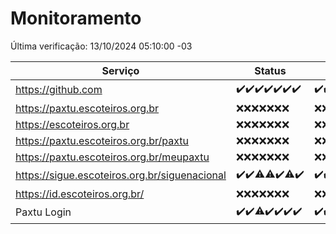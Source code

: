 # Monitoramento

Última verificação: 13/10/2024 05:10:00 -03

|Serviço|Status|Últimas 24h|
|---|---|---|
|https://github.com|<span title="2024-10-06: OK=23">✔️</span><span title="2024-10-07: OK=23">✔️</span><span title="2024-10-08: OK=23">✔️</span><span title="2024-10-09: OK=23">✔️</span><span title="2024-10-10: OK=23">✔️</span><span title="2024-10-11: OK=23">✔️</span><span title="2024-10-12: OK=8">✔️</span>|<span title="12/10/2024 06:08:00 -03 : 200">✔️</span><span title="12/10/2024 07:07:00 -03 : 200">✔️</span><span title="12/10/2024 08:06:00 -03 : 200">✔️</span><span title="12/10/2024 09:13:00 -03 : 200">✔️</span><span title="12/10/2024 10:12:00 -03 : 200">✔️</span><span title="12/10/2024 11:06:00 -03 : 200">✔️</span><span title="12/10/2024 12:07:00 -03 : 200">✔️</span><span title="12/10/2024 13:08:00 -03 : 200">✔️</span><span title="12/10/2024 14:06:00 -03 : 200">✔️</span><span title="12/10/2024 15:09:00 -03 : 200">✔️</span><span title="12/10/2024 16:04:00 -03 : 200">✔️</span><span title="12/10/2024 17:08:00 -03 : 200">✔️</span><span title="12/10/2024 18:07:00 -03 : 200">✔️</span><span title="12/10/2024 19:06:00 -03 : 200">✔️</span><span title="12/10/2024 20:07:00 -03 : 200">✔️</span><span title="12/10/2024 21:43:00 -03 : 200">✔️</span><span title="12/10/2024 23:15:00 -03 : 200">✔️</span><span title="13/10/2024 00:17:00 -03 : 200">✔️</span><span title="13/10/2024 01:09:00 -03 : 200">✔️</span><span title="13/10/2024 02:08:00 -03 : 200">✔️</span><span title="13/10/2024 03:11:00 -03 : 200">✔️</span><span title="13/10/2024 04:07:00 -03 : 200">✔️</span><span title="13/10/2024 05:10:00 -03 : 200">✔️</span>|
|https://paxtu.escoteiros.org.br|<span title="2024-10-06: Falhas=23">❌</span><span title="2024-10-07: Falhas=23">❌</span><span title="2024-10-08: Falhas=23">❌</span><span title="2024-10-09: Falhas=23">❌</span><span title="2024-10-10: Falhas=23">❌</span><span title="2024-10-11: Falhas=23">❌</span><span title="2024-10-12: Falhas=8">❌</span>|<span title="12/10/2024 06:08:00 -03 : 403">❌</span><span title="12/10/2024 07:07:00 -03 : 403">❌</span><span title="12/10/2024 08:06:00 -03 : 403">❌</span><span title="12/10/2024 09:13:00 -03 : 403">❌</span><span title="12/10/2024 10:12:00 -03 : 403">❌</span><span title="12/10/2024 11:06:00 -03 : 403">❌</span><span title="12/10/2024 12:07:00 -03 : 403">❌</span><span title="12/10/2024 13:08:00 -03 : 403">❌</span><span title="12/10/2024 14:06:00 -03 : 403">❌</span><span title="12/10/2024 15:09:00 -03 : 403">❌</span><span title="12/10/2024 16:04:00 -03 : 403">❌</span><span title="12/10/2024 17:08:00 -03 : 403">❌</span><span title="12/10/2024 18:07:00 -03 : 403">❌</span><span title="12/10/2024 19:06:00 -03 : 403">❌</span><span title="12/10/2024 20:07:00 -03 : 403">❌</span><span title="12/10/2024 21:43:00 -03 : 403">❌</span><span title="12/10/2024 23:15:00 -03 : 403">❌</span><span title="13/10/2024 00:17:00 -03 : 403">❌</span><span title="13/10/2024 01:09:00 -03 : 403">❌</span><span title="13/10/2024 02:08:00 -03 : 403">❌</span><span title="13/10/2024 03:11:00 -03 : 403">❌</span><span title="13/10/2024 04:07:00 -03 : 403">❌</span><span title="13/10/2024 05:10:00 -03 : 403">❌</span>|
|https://escoteiros.org.br|<span title="2024-10-06: Falhas=23">❌</span><span title="2024-10-07: Falhas=23">❌</span><span title="2024-10-08: Falhas=23">❌</span><span title="2024-10-09: Falhas=23">❌</span><span title="2024-10-10: Falhas=23">❌</span><span title="2024-10-11: Falhas=23">❌</span><span title="2024-10-12: Falhas=8">❌</span>|<span title="12/10/2024 06:08:00 -03 : 403">❌</span><span title="12/10/2024 07:07:00 -03 : 403">❌</span><span title="12/10/2024 08:06:00 -03 : 403">❌</span><span title="12/10/2024 09:13:00 -03 : 403">❌</span><span title="12/10/2024 10:12:00 -03 : 403">❌</span><span title="12/10/2024 11:06:00 -03 : 403">❌</span><span title="12/10/2024 12:07:00 -03 : 403">❌</span><span title="12/10/2024 13:08:00 -03 : 403">❌</span><span title="12/10/2024 14:06:00 -03 : 403">❌</span><span title="12/10/2024 15:09:00 -03 : 403">❌</span><span title="12/10/2024 16:04:00 -03 : 403">❌</span><span title="12/10/2024 17:08:00 -03 : 403">❌</span><span title="12/10/2024 18:07:00 -03 : 403">❌</span><span title="12/10/2024 19:06:00 -03 : 403">❌</span><span title="12/10/2024 20:07:00 -03 : 403">❌</span><span title="12/10/2024 21:43:00 -03 : 403">❌</span><span title="12/10/2024 23:15:00 -03 : 403">❌</span><span title="13/10/2024 00:17:00 -03 : 403">❌</span><span title="13/10/2024 01:09:00 -03 : 403">❌</span><span title="13/10/2024 02:08:00 -03 : 403">❌</span><span title="13/10/2024 03:11:00 -03 : 403">❌</span><span title="13/10/2024 04:07:00 -03 : 403">❌</span><span title="13/10/2024 05:10:00 -03 : 403">❌</span>|
|https://paxtu.escoteiros.org.br/paxtu|<span title="2024-10-06: Falhas=23">❌</span><span title="2024-10-07: Falhas=23">❌</span><span title="2024-10-08: Falhas=23">❌</span><span title="2024-10-09: Falhas=23">❌</span><span title="2024-10-10: Falhas=23">❌</span><span title="2024-10-11: Falhas=23">❌</span><span title="2024-10-12: Falhas=8">❌</span>|<span title="12/10/2024 06:08:00 -03 : 403">❌</span><span title="12/10/2024 07:07:00 -03 : 403">❌</span><span title="12/10/2024 08:06:00 -03 : 403">❌</span><span title="12/10/2024 09:13:00 -03 : 403">❌</span><span title="12/10/2024 10:12:00 -03 : 403">❌</span><span title="12/10/2024 11:06:00 -03 : 403">❌</span><span title="12/10/2024 12:07:00 -03 : 403">❌</span><span title="12/10/2024 13:08:00 -03 : 403">❌</span><span title="12/10/2024 14:06:00 -03 : 403">❌</span><span title="12/10/2024 15:09:00 -03 : 403">❌</span><span title="12/10/2024 16:04:00 -03 : 403">❌</span><span title="12/10/2024 17:08:00 -03 : 403">❌</span><span title="12/10/2024 18:07:00 -03 : 403">❌</span><span title="12/10/2024 19:06:00 -03 : 403">❌</span><span title="12/10/2024 20:07:00 -03 : 403">❌</span><span title="12/10/2024 21:43:00 -03 : 403">❌</span><span title="12/10/2024 23:15:00 -03 : 403">❌</span><span title="13/10/2024 00:17:00 -03 : 403">❌</span><span title="13/10/2024 01:09:00 -03 : 403">❌</span><span title="13/10/2024 02:08:00 -03 : 403">❌</span><span title="13/10/2024 03:11:00 -03 : 403">❌</span><span title="13/10/2024 04:07:00 -03 : 403">❌</span><span title="13/10/2024 05:10:00 -03 : 403">❌</span>|
|https://paxtu.escoteiros.org.br/meupaxtu|<span title="2024-10-06: Falhas=23">❌</span><span title="2024-10-07: Falhas=23">❌</span><span title="2024-10-08: Falhas=23">❌</span><span title="2024-10-09: Falhas=23">❌</span><span title="2024-10-10: Falhas=23">❌</span><span title="2024-10-11: Falhas=23">❌</span><span title="2024-10-12: Falhas=8">❌</span>|<span title="12/10/2024 06:08:00 -03 : 403">❌</span><span title="12/10/2024 07:07:00 -03 : 403">❌</span><span title="12/10/2024 08:06:00 -03 : 403">❌</span><span title="12/10/2024 09:13:00 -03 : 403">❌</span><span title="12/10/2024 10:12:00 -03 : 403">❌</span><span title="12/10/2024 11:06:00 -03 : 403">❌</span><span title="12/10/2024 12:07:00 -03 : 403">❌</span><span title="12/10/2024 13:08:00 -03 : 403">❌</span><span title="12/10/2024 14:06:00 -03 : 403">❌</span><span title="12/10/2024 15:09:00 -03 : 403">❌</span><span title="12/10/2024 16:04:00 -03 : 403">❌</span><span title="12/10/2024 17:08:00 -03 : 403">❌</span><span title="12/10/2024 18:07:00 -03 : 403">❌</span><span title="12/10/2024 19:06:00 -03 : 403">❌</span><span title="12/10/2024 20:07:00 -03 : 403">❌</span><span title="12/10/2024 21:43:00 -03 : 403">❌</span><span title="12/10/2024 23:15:00 -03 : 403">❌</span><span title="13/10/2024 00:17:00 -03 : 403">❌</span><span title="13/10/2024 01:09:00 -03 : 403">❌</span><span title="13/10/2024 02:08:00 -03 : 403">❌</span><span title="13/10/2024 03:11:00 -03 : 403">❌</span><span title="13/10/2024 04:07:00 -03 : 403">❌</span><span title="13/10/2024 05:10:00 -03 : 403">❌</span>|
|https://sigue.escoteiros.org.br/siguenacional|<span title="2024-10-06: OK=23">✔️</span><span title="2024-10-07: OK=23">✔️</span><span title="2024-10-08: OK=22, Falhas=1">⚠️</span><span title="2024-10-09: OK=22, Falhas=1">⚠️</span><span title="2024-10-10: OK=23">✔️</span><span title="2024-10-11: OK=22, Falhas=1">⚠️</span><span title="2024-10-12: OK=8">✔️</span>|<span title="12/10/2024 06:08:00 -03 : 200">✔️</span><span title="12/10/2024 07:07:00 -03 : 200">✔️</span><span title="12/10/2024 08:06:00 -03 : 200">✔️</span><span title="12/10/2024 09:13:00 -03 : 200">✔️</span><span title="12/10/2024 10:12:00 -03 : 200">✔️</span><span title="12/10/2024 11:06:00 -03 : 200">✔️</span><span title="12/10/2024 12:07:00 -03 : 200">✔️</span><span title="12/10/2024 13:08:00 -03 : 200">✔️</span><span title="12/10/2024 14:06:00 -03 : 200">✔️</span><span title="12/10/2024 15:09:00 -03 : 200">✔️</span><span title="12/10/2024 16:04:00 -03 : 200">✔️</span><span title="12/10/2024 17:08:00 -03 : 200">✔️</span><span title="12/10/2024 18:07:00 -03 : 200">✔️</span><span title="12/10/2024 19:06:00 -03 : 200">✔️</span><span title="12/10/2024 20:07:00 -03 : 200">✔️</span><span title="12/10/2024 21:43:00 -03 : 200">✔️</span><span title="12/10/2024 23:15:00 -03 : 200">✔️</span><span title="13/10/2024 00:17:00 -03 : 200">✔️</span><span title="13/10/2024 01:09:00 -03 : 200">✔️</span><span title="13/10/2024 02:08:00 -03 : 200">✔️</span><span title="13/10/2024 03:11:00 -03 : 200">✔️</span><span title="13/10/2024 04:07:00 -03 : 200">✔️</span><span title="13/10/2024 05:10:00 -03 : 200">✔️</span>|
|https://id.escoteiros.org.br/|<span title="2024-10-06: Falhas=23">❌</span><span title="2024-10-07: Falhas=23">❌</span><span title="2024-10-08: Falhas=23">❌</span><span title="2024-10-09: Falhas=23">❌</span><span title="2024-10-10: Falhas=23">❌</span><span title="2024-10-11: Falhas=23">❌</span><span title="2024-10-12: Falhas=8">❌</span>|<span title="12/10/2024 06:08:00 -03 : 403">❌</span><span title="12/10/2024 07:07:00 -03 : 403">❌</span><span title="12/10/2024 08:06:00 -03 : 403">❌</span><span title="12/10/2024 09:13:00 -03 : 403">❌</span><span title="12/10/2024 10:12:00 -03 : 403">❌</span><span title="12/10/2024 11:06:00 -03 : 403">❌</span><span title="12/10/2024 12:07:00 -03 : 403">❌</span><span title="12/10/2024 13:08:00 -03 : 403">❌</span><span title="12/10/2024 14:06:00 -03 : 403">❌</span><span title="12/10/2024 15:09:00 -03 : 403">❌</span><span title="12/10/2024 16:04:00 -03 : 403">❌</span><span title="12/10/2024 17:08:00 -03 : 403">❌</span><span title="12/10/2024 18:07:00 -03 : 403">❌</span><span title="12/10/2024 19:06:00 -03 : 403">❌</span><span title="12/10/2024 20:07:00 -03 : 403">❌</span><span title="12/10/2024 21:43:00 -03 : 403">❌</span><span title="12/10/2024 23:15:00 -03 : 403">❌</span><span title="13/10/2024 00:17:00 -03 : 403">❌</span><span title="13/10/2024 01:09:00 -03 : 403">❌</span><span title="13/10/2024 02:08:00 -03 : 403">❌</span><span title="13/10/2024 03:11:00 -03 : 403">❌</span><span title="13/10/2024 04:07:00 -03 : 403">❌</span><span title="13/10/2024 05:10:00 -03 : 403">❌</span>|
|Paxtu Login|<span title="2024-10-06: OK=23">✔️</span><span title="2024-10-07: OK=23">✔️</span><span title="2024-10-08: OK=22, Falhas=1">⚠️</span><span title="2024-10-09: OK=23">✔️</span><span title="2024-10-10: OK=23">✔️</span><span title="2024-10-11: OK=23">✔️</span><span title="2024-10-12: OK=8">✔️</span>|<span title="12/10/2024 06:08:00 -03 : 200">✔️</span><span title="12/10/2024 07:07:00 -03 : 200">✔️</span><span title="12/10/2024 08:06:00 -03 : 200">✔️</span><span title="12/10/2024 09:13:00 -03 : 200">✔️</span><span title="12/10/2024 10:12:00 -03 : 200">✔️</span><span title="12/10/2024 11:06:00 -03 : 200">✔️</span><span title="12/10/2024 12:07:00 -03 : 200">✔️</span><span title="12/10/2024 13:08:00 -03 : 200">✔️</span><span title="12/10/2024 14:06:00 -03 : 200">✔️</span><span title="12/10/2024 15:09:00 -03 : 200">✔️</span><span title="12/10/2024 16:04:00 -03 : 200">✔️</span><span title="12/10/2024 17:08:00 -03 : 200">✔️</span><span title="12/10/2024 18:07:00 -03 : 200">✔️</span><span title="12/10/2024 19:06:00 -03 : 200">✔️</span><span title="12/10/2024 20:07:00 -03 : 200">✔️</span><span title="12/10/2024 21:43:00 -03 : 200">✔️</span><span title="12/10/2024 23:15:00 -03 : 200">✔️</span><span title="13/10/2024 00:17:00 -03 : 200">✔️</span><span title="13/10/2024 01:09:00 -03 : 200">✔️</span><span title="13/10/2024 02:08:00 -03 : 200">✔️</span><span title="13/10/2024 03:11:00 -03 : 200">✔️</span><span title="13/10/2024 04:07:00 -03 : 200">✔️</span><span title="13/10/2024 05:10:00 -03 : 200">✔️</span>|
